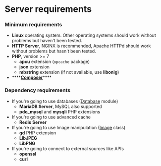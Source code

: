 # Server requirements

### Minimum requirements

* **Linux** operating system. Other operating systems should work without problems but haven't been tested.
* **HTTP Server**, NGINX is recommended, Apache HTTPd should work without problems but hasn't been tested.
* **PHP**, version &gt;= 7
  * **apcu** extension \(`opcache` package\)
  * **json** extension
  * **mbstring** extension \(if not available, use **libonig**\)
* \*\*\*\*[**Composer**](https://getcomposer.org/)\*\*\*\*

### Dependency requirements

* If you're going to use databases \([Database](../reference/core-modules/database.md) module\)
  * **MariaDB Server**, MySQL also supported
  * **pdo\_mysql** and **mysqli** PHP extensions
* If you're going to use advanced cache
  * **Redis** **Server**
* If you're going to use Image manipulation \([Image](../reference/core-classes/image.md) class\)
  * **gd** PHP extension
  * **LibJPEG**
  * **LibPNG**
* If you're going to connect to external sources like APIs
  * **openssl**
  * **curl**



